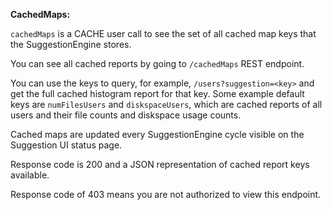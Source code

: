 **CachedMaps:**

`cachedMaps` is a CACHE user call to see the set of all cached map keys that the SuggestionEngine stores.

You can see all cached reports by going to `/cachedMaps` REST endpoint.

You can use the keys to query, for example, `/users?suggestion=<key>` and get the full cached histogram report for that key.
Some example default keys are `numFilesUsers` and `diskspaceUsers`, which are cached reports of all users and their file counts and diskspace usage counts.

Cached maps are updated every SuggestionEngine cycle visible on the Suggestion UI status page.

Response code is 200 and a JSON representation of cached report keys available.

Response code of 403 means you are not authorized to view this endpoint.